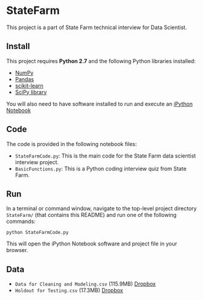 # StateFarm
This project is a part of State Farm technical interview for Data Scientist.

## Install

This project requires **Python 2.7** and the following Python libraries installed:

- [NumPy](http://www.numpy.org/)
- [Pandas](http://pandas.pydata.org/)
- [scikit-learn](http://scikit-learn.org/stable/)
- [SciPy library](http://www.scipy.org/scipylib/index.html)

You will also need to have software installed to run and execute an [iPython Notebook](http://ipython.org/notebook.html)

## Code

The code is provided in the following notebook files:

- ```StateFarmCode.py```: This is the main code for the State Farm data scientist interview project.
- ```BasicFunctions.py```: This is a Python coding interview quiz from State Farm.

## Run

In a terminal or command window, navigate to the top-level project directory `StateFarm/` (that contains this README) and run one of the following commands:

```python StateFarmCode.py```  

This will open the iPython Notebook software and project file in your browser.

## Data

- ```Data for Cleaning and Modeling.csv``` (115.9MB) [Dropbox](https://www.dropbox.com/s/9vrklgxae8o5y7z/Data%20for%20Cleaning%20%26%20Modeling.csv?dl=0)
- ```Holdout for Testing.csv``` (17.3MB) [Dropbox](https://www.dropbox.com/s/p8kzq9qhckjwf2v/Holdout%20for%20Testing.csv?dl=0)
